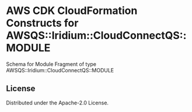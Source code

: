 # AWS CDK CloudFormation Constructs for AWSQS::Iridium::CloudConnectQS::MODULE

Schema for Module Fragment of type AWSQS::Iridium::CloudConnectQS::MODULE
## License

Distributed under the Apache-2.0 License.